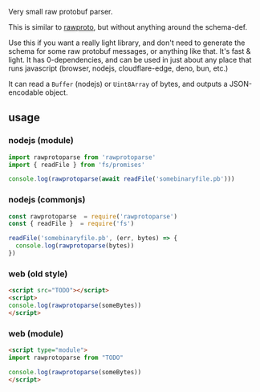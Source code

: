 Very small raw protobuf parser.

This is similar to [rawproto](https://github.com/konsumer/rawproto), but without anything around the schema-def.

Use this if you want a really light library, and don't need to generate the schema for some raw protobuf messages, or anything like that. It's fast & light. It has 0-dependencies, and can be used in just about any place that runs javascript (browser, nodejs, cloudflare-edge, deno, bun, etc.)

It can read a `Buffer` (nodejs) or `Uint8Array` of bytes, and outputs a JSON-encodable object.

## usage

### nodejs (module)

```js
import rawprotoparse from 'rawprotoparse'
import { readFile } from 'fs/promises'

console.log(rawprotoparse(await readFile('somebinaryfile.pb')))
```

### nodejs (commonjs)

```js
const rawprotoparse  = require('rawprotoparse')
const { readFile }  = require('fs')

readFile('somebinaryfile.pb', (err, bytes) => {
  console.log(rawprotoparse(bytes))
})
```

### web (old style)

```html
<script src="TODO"></script>
<script>
console.log(rawprotoparse(someBytes))
</script>
```

### web (module)

```html
<script type="module">
import rawprotoparse from "TODO"

console.log(rawprotoparse(someBytes))
</script>
```